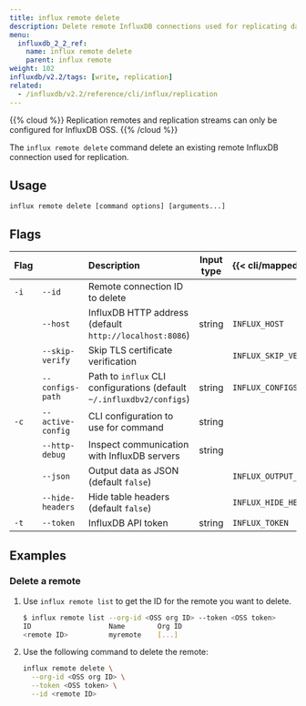 ```yaml
---
title: influx remote delete
description: Delete remote InfluxDB connections used for replicating data.
menu:
  influxdb_2_2_ref:
    name: influx remote delete
    parent: influx remote
weight: 102
influxdb/v2.2/tags: [write, replication]
related:
  - /influxdb/v2.2/reference/cli/influx/replication
---
```


{{% cloud %}}
Replication remotes and replication streams can only be configured for InfluxDB OSS.
{{% /cloud %}}

The `influx remote delete` command delete an existing remote InfluxDB connection used for replication.

## Usage
```
influx remote delete [command options] [arguments...]
```

## Flags

| Flag |                   | Description                                                           | Input type | {{< cli/mapped >}}    |
| :--- | :---------------- | :-------------------------------------------------------------------- | :--------: | :-------------------- |
| `-i` | `--id`            | Remote connection ID to delete                                        |            |                       |
|      | `--host`          | InfluxDB HTTP address (default `http://localhost:8086`)               |   string   | `INFLUX_HOST`         |
|      | `--skip-verify`   | Skip TLS certificate verification                                     |            | `INFLUX_SKIP_VERIFY`  |
|      | `--configs-path`  | Path to `influx` CLI configurations (default `~/.influxdbv2/configs`) |   string   | `INFLUX_CONFIGS_PATH` |
| `-c` | `--active-config` | CLI configuration to use for command                                  |   string   |                       |
|      | `--http-debug`    | Inspect communication with InfluxDB servers                           |   string   |                       |
|      | `--json`          | Output data as JSON (default `false`)                                 |            | `INFLUX_OUTPUT_JSON`  |
|      | `--hide-headers`  | Hide table headers (default `false`)                                  |            | `INFLUX_HIDE_HEADERS` |
| `-t` | `--token`         | InfluxDB API token                                                    |   string   | `INFLUX_TOKEN`        |

## Examples

### Delete a remote
1. Use `influx remote list` to get the ID for the remote you want to delete.
   ```sh
   $ influx remote list --org-id <OSS org ID> --token <OSS token>
   ID			        Name		Org ID
   <remote ID>  	    myremote    [...]
   ```
2. Use the following command to delete the remote:
    ```sh
    influx remote delete \
      --org-id <OSS org ID> \
      --token <OSS token> \
      --id <remote ID>
    ```

